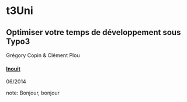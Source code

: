 # t3Uni
## <span class="orange">Optimiser votre temps de développement sous Typo3</span>

Grégory Copin & Clément Plou

#### [Inouit](http://inouit.com)
<span class="small">06/2014</span>

note:
  Bonjour, bonjour